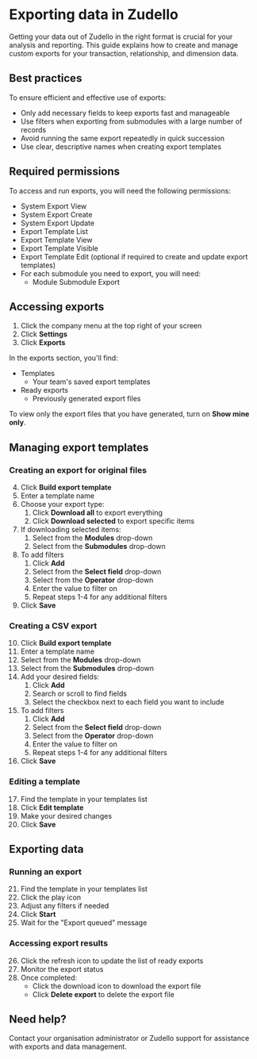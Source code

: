 # Exporting data in Zudello

Getting your data out of Zudello in the right format is crucial for your analysis and reporting. This guide explains how to create and manage custom exports for your transaction, relationship, and dimension data.

## Best practices

To ensure efficient and effective use of exports:

- Only add necessary fields to keep exports fast and manageable
- Use filters when exporting from submodules with a large number of records
- Avoid running the same export repeatedly in quick succession
- Use clear, descriptive names when creating export templates

## Required permissions

To access and run exports, you will need the following permissions:

- System Export View
- System Export Create
- System Export Update
- Export Template List
- Export Template View
- Export Template Visible
- Export Template Edit (optional if required to create and update export templates)
- For each submodule you need to export, you will need:
	- Module Submodule Export

## Accessing exports

1. Click the company menu at the top right of your screen
2. Click **Settings**
3. Click **Exports**

In the exports section, you'll find:

- Templates
	- Your team's saved export templates
- Ready exports 
	- Previously generated export files

To view only the export files that you have generated, turn on **Show mine only**.

## Managing export templates

### Creating an export for original files

4. Click **Build export template**
5. Enter a template name
6. Choose your export type:
    1. Click **Download all** to export everything
    2. Click **Download selected** to export specific items
7. If downloading selected items:
    1. Select from the **Modules** drop-down
    2. Select from the **Submodules** drop-down
8. To add filters 
	1. Click **Add**
	2. Select from the **Select field** drop-down
	3. Select from the **Operator** drop-down
	4. Enter the value to filter on
	5. Repeat steps 1-4 for any additional filters
9. Click **Save**

### Creating a CSV export

10. Click **Build export template**
11. Enter a template name
12. Select from the **Modules** drop-down
13. Select  from the **Submodules** drop-down
14. Add your desired fields:
    1. Click **Add**
    2. Search or scroll to find fields
    3. Select the checkbox next to each field you want to include
15. To add filters 
	1. Click **Add**
	2. Select from the **Select field** drop-down
	3. Select from the **Operator** drop-down
	4. Enter the value to filter on
	5. Repeat steps 1-4 for any additional filters
16. Click **Save**

### Editing a template

17. Find the template in your templates list
18. Click **Edit template**
19. Make your desired changes
20. Click **Save**

## Exporting data

### Running an export

21. Find the template in your templates list
22. Click the play icon
23. Adjust any filters if needed
24. Click **Start**
25. Wait for the "Export queued" message

### Accessing export results

26. Click the refresh icon to update the list of ready exports
27. Monitor the export status
28. Once completed:
    - Click the download icon to download the export file
    - Click **Delete export** to delete the export file

## Need help?

Contact your organisation administrator or Zudello support for assistance with exports and data management.
